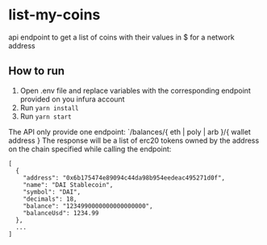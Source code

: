 # list-my-coins
api endpoint to get a list of coins with their values in $ for a network address

## How to run
1. Open .env file and replace variables with the corresponding endpoint provided on you infura account
2. Run `yarn install`
3. Run `yarn start`

The API only provide one endpoint: `/balances/{ eth | poly | arb }/{ wallet address }
The response will be a list of erc20 tokens owned by the address on the chain specified while calling the endpoint:
```
[
  {
    "address": "0x6b175474e89094c44da98b954eedeac495271d0f",
    "name": "DAI Stablecoin",
    "symbol": "DAI",
    "decimals": 18,
    "balance": "1234990000000000000000",
    "balanceUsd": 1234.99
  },
  ...
]
```

